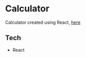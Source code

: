 # Calculator
Calculator created using React, [here](https://mysimonid.github.io/Calculator/)

## Tech

- React



